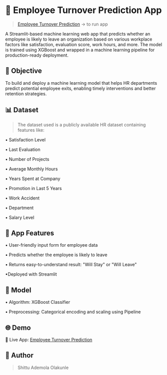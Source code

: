 # 💼 Employee Turnover Prediction App
> [Employee Turnover Prediction](https://eemployee-tturnover-pprediction-y.streamlit.app) → to run app

A Streamlit-based machine learning web app that predicts whether an employee is likely to leave an organization based on various workplace factors like satisfaction, evaluation score, work hours, and more. The model is trained using XGBoost and wrapped in a machine learning pipeline for production-ready deployment.
## 📌 Objective
To build and deploy a machine learning model that helps HR departments predict potential employee exits, enabling timely interventions and better retention strategies.
## 📊 Dataset
> The dataset used is a publicly available HR dataset containing features like:

• Satisfaction Level

• Last Evaluation

• Number of Projects

• Average Monthly Hours

• Years Spent at Company

• Promotion in Last 5 Years

• Work Accident

• Department

• Salary Level

## 🚀 App Features
• User-friendly input form for employee data

• Predicts whether the employee is likely to leave

• Returns easy-to-understand result: "Will Stay" or "Will Leave"

•Deployed with Streamlit

## 🧠 Model
• Algorithm: XGBoost Classifier

• Preprocessing: Categorical encoding and scaling using Pipeline

## 🌐 Demo
🔗 Live App: [Employee Turnover Prediction](https://eemployee-tturnover-pprediction-y.streamlit.app)

## 🧠 Author
> Shittu Ademola Olakunle
